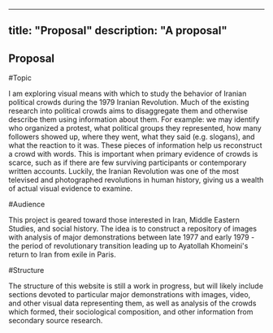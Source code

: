 <!-- change title and description, put three section: topic, audience, structure-->
---
title: "Proposal"
description: "A proposal"
---
## Proposal

#Topic 

I am exploring visual means with which to study the behavior of Iranian political crowds during the 1979 Iranian Revolution. Much of the existing research into political crowds aims to disaggregate them and otherwise describe them using information about them. For example: we may identify who organized a protest, what political groups they represented, how many followers showed up, where they went, what they said (e.g. slogans), and what the reaction to it was. These pieces of information help us reconstruct a crowd with words. This is important when primary evidence of crowds is scarce, such as if there are few surviving participants or contemporary written accounts. Luckily, the Iranian Revolution was one of the most televised and photographed revolutions in human history, giving us a wealth of actual visual evidence to examine. 

#Audience 

This project is geared toward those interested in Iran, Middle Eastern Studies, and social history. The idea is to construct a repository of images with analysis of major demonstrations between late 1977 and early 1979 - the period of revolutionary transition leading up to Ayatollah Khomeini's return to Iran from exile in Paris. 

#Structure

The structure of this website is still a work in progress, but will likely include sections devoted to particular major demonstrations with images, video, and other visual data representing them, as well as analysis of the crowds which formed, their sociological composition, and other information from secondary source research. 